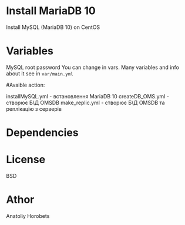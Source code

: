 # Install MariaDB 10

Install MySQL (MariaDB 10) on CentOS


# Variables

MySQL root password You can change in vars. Many variables and info about it see in ```var/main.yml```


#Avaible action:

installMySQL.yml - встановлення MariaDB 10
createDB_OMS.yml - створює Б\Д OMSDB
make_replic.yml - створює Б\Д OMSDB та реплікацію з серверів


# Dependencies


# License 

BSD

# Athor

Anatoliy Horobets 

